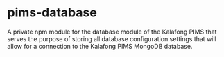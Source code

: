 # pims-database
A private npm module for the database module of the Kalafong PIMS that serves the
purpose of storing all database configuration settings that will allow for a connection
to the Kalafong PIMS MongoDB database.
